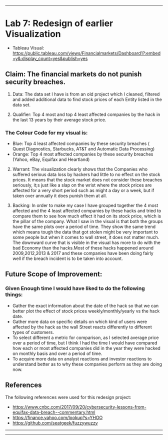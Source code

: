 *******************************************************************************************************************************************************************************************************************************


# Lab 7: Redesign of earlier Visualization

* Tableau Visual: https://public.tableau.com/views/Financialmarkets/Dashboard1?:embed=y&:display_count=yes&publish=yes



## Claim: The financial markets do not punish security breaches.

1. Data: The data set I have is from an old project which I cleaned, filtered and added additional data to find stock prices of each Entity listed in the data set. 

2. Qualifier: Top 4 most and top 4 least affected companies by the hack in the last 13 years by their average stock price.

### The  Colour Code for my visual is:

* Blue: Top 4 least affected companies by these security breaches ( Quest Diagnostics, Starbucks, AT&T and Automatic Data Processing)
* Orange: Top 4 most affected companies by these security breaches (Yahoo, eBay, Equifax and Heartland)

2. Warrant: The visualization clearly shows that the Companies who suffered serious data loss by hackers had little to no effect on the stock prices. It means that the stock market does not consider these breaches seriously, it;s just like a slap on the wrist where the stock prices are affected for a very short period such as might a day or a week, but if taken over annually it does punish them at all.

3. Backing: In order to make my case I have grouped together the 4 most affected and the 4 least affected companies by these hacks and tried to compare them to see how much effect it had on its stock price, which is the pillar of the company. What I saw in the visual is that both the groups have the same plots over a period of time. They show the same trend which means tough the data that got stolen might be very important to some people but when it comes to wall street, it does not matter much. The downward curve that is visible in the visual has more to do with the bad Economy than the hacks.Most of these hacks happened around 2009,2012,2013 & 2017 and these companies have been doing fairly well if the breach incident is to be taken into account.



## Future Scope of Improvement:

### Given Enough time I would have liked to do the following things:

* Gather the exact information about the date of the hack so that we can better plot the effect of stock prices weekly/monthly/yearly vs the hack date. 
* Gather more data on specific details on which kind of users were affected by the hack as the wall Street reacts differently to different types of customers. 
* To select different a metric for comparison, as I selected average price over a period of time, but I think I had the time I would have compared how each or most affected companies did in the year they were hacked on monthly basis and over a period of time. 
* To acquire more data on analyst reactions and investor reactions to understand better as to why these companies perform as they are doing now.
## References

The following references were used for this redesign project:

* https://www.cnbc.com/2017/09/20/cybersecurity-lessons-from-equifax-data-breach--commentary.html
* https://finance.yahoo.com/lookup?s=YHOO
* https://github.com/seatgeek/fuzzywuzzy

*******************************************************************************************************************************************************************************************************************************
*******************************************************************************************************************************************************************************************************************************

